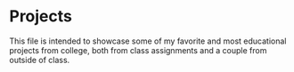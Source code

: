 # Projects
This file is intended to showcase some of my favorite and most educational projects from college, both from class assignments and a couple from outside of class.
